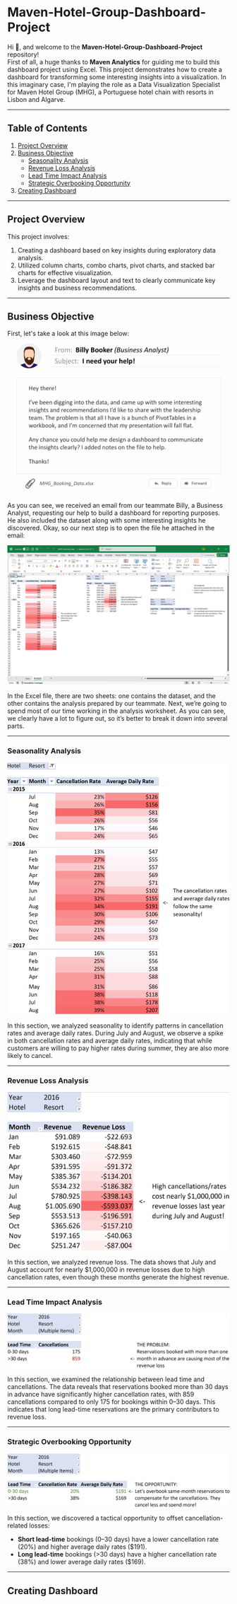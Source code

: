 # Maven-Hotel-Group-Dashboard-Project

Hi 👋, and welcome to the **Maven-Hotel-Group-Dashboard-Project** repository!  
First of all, a huge thanks to **Maven Analytics** for guiding me to build this dashboard project using Excel. This project demonstrates how to create a dashboard for transforming some interesting insights into a visualization. In this imaginary case, I'm playing the role as a Data Visualization Specialist for Maven Hotel Group (MHG), a Portuguese hotel chain with resorts in Lisbon and Algarve.

---

## Table of Contents

1. [Project Overview](#project-overview)
2. [Business Objective](#business-objective)
   - [Seasonality Analysis](#seasonality-analysis)
   - [Revenue Loss Analysis](#revenue-loss-analysis)
   - [Lead Time Impact Analysis](#lead-time-impact-analysis)
   - [Strategic Overbooking Opportunity](#strategic-overbooking-opportunity)
3. [Creating Dashboard](#creating-dashboard)

---

## Project Overview

This project involves:
1. Creating a dashboard based on key insights during exploratory data analysis.
2. Utilized column charts, combo charts, pivot charts, and stacked bar charts for effective visualization.
3. Leverage the dashboard layout and text to clearly communicate key insights and business recommendations.

---

## Business Objective

First, let's take a look at this image below:  
![](https://github.com/Mufalta/Excel-Maven-Hotel-Group-Dashboard-Project/blob/main/images/An-Email.png)

As you can see, we received an email from our teammate Billy, a Business Analyst, requesting our help to build a dashboard for reporting purposes. He also included the dataset along with some interesting insights he discovered. Okay, so our next step is to open the file he attached in the email:

![](https://github.com/Mufalta/Excel-Maven-Hotel-Group-Dashboard-Project/blob/main/images/Excel.png)

In the Excel file, there are two sheets: one contains the dataset, and the other contains the analysis prepared by our teammate. Next, we’re going to spend most of our time working in the analysis worksheet. As you can see, we clearly have a lot to figure out, so it’s better to break it down into several parts.

---

### Seasonality Analysis

![](https://github.com/Mufalta/Excel-Maven-Hotel-Group-Dashboard-Project/blob/main/images/Seasonality-Analysis.png)

In this section, we analyzed seasonality to identify patterns in cancellation rates and average daily rates. During July and August, we observe a spike in both cancellation rates and average daily rates, indicating that while customers are willing to pay higher rates during summer, they are also more likely to cancel.

---

### Revenue Loss Analysis

![](https://github.com/Mufalta/Excel-Maven-Hotel-Group-Dashboard-Project/blob/main/images/Revenue-Loss-Analysis.png)

In this section, we analyzed revenue loss. The data shows that July and August account for nearly $1,000,000 in revenue losses due to high cancellation rates, even though these months generate the highest revenue.

---

### Lead Time Impact Analysis

![](https://github.com/Mufalta/Excel-Maven-Hotel-Group-Dashboard-Project/blob/main/images/Lead-Time-Impact-Analysis.png)

In this section, we examined the relationship between lead time and cancellations. The data reveals that reservations booked more than 30 days in advance have significantly higher cancellation rates, with 859 cancellations compared to only 175 for bookings within 0–30 days. This indicates that long lead-time reservations are the primary contributors to revenue loss.

---

### Strategic Overbooking Opportunity

![](https://github.com/Mufalta/Excel-Maven-Hotel-Group-Dashboard-Project/blob/main/images/Strategic-Overbooking-Opportunity.png)

In this section, we discovered a tactical opportunity to offset cancellation-related losses:
- **Short lead-time** bookings (0–30 days) have a lower cancellation rate (20%) and higher average daily rates ($191).
- **Long lead-time** bookings (>30 days) have a higher cancellation rate (38%) and lower average daily rates ($169).

---

## Creating Dashboard




